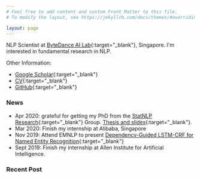 ```yaml
---
# Feel free to add content and custom Front Matter to this file.
# To modify the layout, see https://jekyllrb.com/docs/themes/#overriding-theme-defaults

layout: page
---
```


NLP Scientist at [ByteDance AI Lab](https://ailab.bytedance.com/){:target="_blank"}, Singapore.
I'm interested in fundamental research in NLP. 


Other Information:
* [Google Scholar](https://scholar.google.com.sg/citations?user=u68TA6oAAAAJ&hl=en){:target="_blank"} 
* [CV](files/cv.pdf){:target="_blank"} 
* [GitHub](https://github.com/allanj/){:target="_blank"} 


###  News
* Apr 2020: grateful for getting my PhD from the [StatNLP Research](https://statnlp-research.github.io/){:target="_blank"} Group. [Thesis and slides](https://github.com/allanj/phd-thesis){:target="_blank"}.
* Mar 2020: Finish my internship at Alibaba, Singapore
* Nov 2019: Attend EMNLP to present [Dependency-Guided LSTM-CRF for Named Entity Recognition](https://www.aclweb.org/anthology/D19-1399.pdf){:target="_blank"}
* Sept 2019: Finish my internship at Allen Institute for Artificial Intelligence.

### Recent Post
